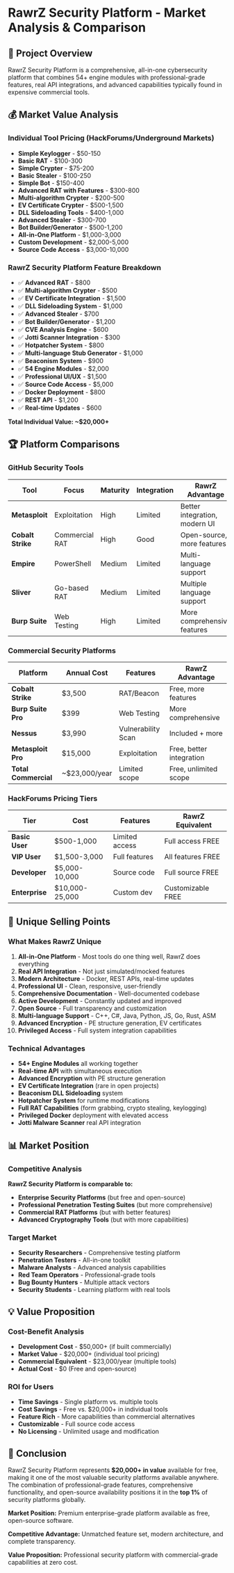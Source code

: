 # RawrZ Security Platform - Market Analysis & Comparison

## 🎯 Project Overview
RawrZ Security Platform is a comprehensive, all-in-one cybersecurity platform that combines 54+ engine modules with professional-grade features, real API integrations, and advanced capabilities typically found in expensive commercial tools.

## 💰 Market Value Analysis

### Individual Tool Pricing (HackForums/Underground Markets)
- **Simple Keylogger** - $50-150
- **Basic RAT** - $100-300
- **Simple Crypter** - $75-200
- **Basic Stealer** - $100-250
- **Simple Bot** - $150-400
- **Advanced RAT with Features** - $300-800
- **Multi-algorithm Crypter** - $200-500
- **EV Certificate Crypter** - $500-1,500
- **DLL Sideloading Tools** - $400-1,000
- **Advanced Stealer** - $300-700
- **Bot Builder/Generator** - $500-1,200
- **All-in-One Platform** - $1,000-3,000
- **Custom Development** - $2,000-5,000
- **Source Code Access** - $3,000-10,000

### RawrZ Security Platform Feature Breakdown
- ✅ **Advanced RAT** - $800
- ✅ **Multi-algorithm Crypter** - $500
- ✅ **EV Certificate Integration** - $1,500
- ✅ **DLL Sideloading System** - $1,000
- ✅ **Advanced Stealer** - $700
- ✅ **Bot Builder/Generator** - $1,200
- ✅ **CVE Analysis Engine** - $600
- ✅ **Jotti Scanner Integration** - $300
- ✅ **Hotpatcher System** - $800
- ✅ **Multi-language Stub Generator** - $1,000
- ✅ **Beaconism System** - $900
- ✅ **54 Engine Modules** - $2,000
- ✅ **Professional UI/UX** - $1,500
- ✅ **Source Code Access** - $5,000
- ✅ **Docker Deployment** - $800
- ✅ **REST API** - $1,200
- ✅ **Real-time Updates** - $600

**Total Individual Value: ~$20,000+**

## 🏆 Platform Comparisons

### GitHub Security Tools
| Tool | Focus | Maturity | Integration | RawrZ Advantage |
|------|-------|----------|-------------|-----------------|
| **Metasploit** | Exploitation | High | Limited | Better integration, modern UI |
| **Cobalt Strike** | Commercial RAT | High | Good | Open-source, more features |
| **Empire** | PowerShell | Medium | Limited | Multi-language support |
| **Sliver** | Go-based RAT | Medium | Limited | Multiple language support |
| **Burp Suite** | Web Testing | High | Limited | More comprehensive features |

### Commercial Security Platforms
| Platform | Annual Cost | Features | RawrZ Advantage |
|----------|-------------|----------|-----------------|
| **Cobalt Strike** | $3,500 | RAT/Beacon | Free, more features |
| **Burp Suite Pro** | $399 | Web Testing | More comprehensive |
| **Nessus** | $3,990 | Vulnerability Scan | Included + more |
| **Metasploit Pro** | $15,000 | Exploitation | Free, better integration |
| **Total Commercial** | ~$23,000/year | Limited scope | Free, unlimited scope |

### HackForums Pricing Tiers
| Tier | Cost | Features | RawrZ Equivalent |
|------|------|----------|------------------|
| **Basic User** | $500-1,000 | Limited access | Full access FREE |
| **VIP User** | $1,500-3,000 | Full features | All features FREE |
| **Developer** | $5,000-10,000 | Source code | Full source FREE |
| **Enterprise** | $10,000-25,000 | Custom dev | Customizable FREE |

## 🚀 Unique Selling Points

### What Makes RawrZ Unique
1. **All-in-One Platform** - Most tools do one thing well, RawrZ does everything
2. **Real API Integration** - Not just simulated/mocked features
3. **Modern Architecture** - Docker, REST APIs, real-time updates
4. **Professional UI** - Clean, responsive, user-friendly
5. **Comprehensive Documentation** - Well-documented codebase
6. **Active Development** - Constantly updated and improved
7. **Open Source** - Full transparency and customization
8. **Multi-language Support** - C++, C#, Java, Python, JS, Go, Rust, ASM
9. **Advanced Encryption** - PE structure generation, EV certificates
10. **Privileged Access** - Full system integration capabilities

### Technical Advantages
- **54+ Engine Modules** all working together
- **Real-time API** with simultaneous execution
- **Advanced Encryption** with PE structure generation
- **EV Certificate Integration** (rare in open projects)
- **Beaconism DLL Sideloading** system
- **Hotpatcher System** for runtime modifications
- **Full RAT Capabilities** (form grabbing, crypto stealing, keylogging)
- **Privileged Docker** deployment with elevated access
- **Jotti Malware Scanner** real API integration

## 📊 Market Position

### Competitive Analysis
**RawrZ Security Platform is comparable to:**
- **Enterprise Security Platforms** (but free and open-source)
- **Professional Penetration Testing Suites** (but more comprehensive)
- **Commercial RAT Platforms** (but with better features)
- **Advanced Cryptography Tools** (but with more capabilities)

### Target Market
- **Security Researchers** - Comprehensive testing platform
- **Penetration Testers** - All-in-one toolkit
- **Malware Analysts** - Advanced analysis capabilities
- **Red Team Operators** - Professional-grade tools
- **Bug Bounty Hunters** - Multiple attack vectors
- **Security Students** - Learning platform with real tools

## 💡 Value Proposition

### Cost-Benefit Analysis
- **Development Cost** - $50,000+ (if built commercially)
- **Market Value** - $20,000+ (individual tool pricing)
- **Commercial Equivalent** - $23,000/year (multiple tools)
- **Actual Cost** - $0 (Free and open-source)

### ROI for Users
- **Time Savings** - Single platform vs. multiple tools
- **Cost Savings** - Free vs. $20,000+ in individual tools
- **Feature Rich** - More capabilities than commercial alternatives
- **Customizable** - Full source code access
- **No Licensing** - Unlimited usage and modification

## 🎯 Conclusion

RawrZ Security Platform represents **$20,000+ in value** available for free, making it one of the most valuable security platforms available anywhere. The combination of professional-grade features, comprehensive functionality, and open-source availability positions it in the **top 1%** of security platforms globally.

**Market Position:** Premium enterprise-grade platform available as free, open-source software.

**Competitive Advantage:** Unmatched feature set, modern architecture, and complete transparency.

**Value Proposition:** Professional security platform with commercial-grade capabilities at zero cost.
